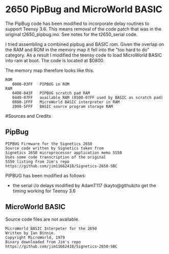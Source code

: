 # 2650	PipBug and MicroWorld BASIC
The PipBug code has been modified to incorporate delay routines to support Teensy 3.6.
This means removal of the code patch that was in the original t2650_pipbug.ino. See notes for the t2650_serial code.
 
I tried assembling a combined pipbug and BASIC rom. Given the overlap on the RAM and ROM in the memory map it fell into the "too hard to do" category. As a result I modified the teensy code to load MicroWorld BASIC into ram at boot.
The code is located at $0800.
 
 The memory map therefore looks like this.
``` 
ROM
   0000-03FF   PIPBUG in ROM
RAM
   0400-043F   PIPBUG scratch pad RAM
   0440-07FF   available RAM (0500-07FF used by BASIC as scratch pad)
   0800-1FFF   MicroWorld BASIC interpreter in RAM
   2000-5FFF   BASIC source program storage RAM
```
#Sources and Credits
 
## PipBug
```
PIPBUG Firmware for the Signetics 2650
Source code written by Signetics taken from
Signetics 2650 microprocessor application memo SS50
Uses some code transcription of the original 
SS50 listing from Jim's repo
https://github.com/jim11662418/Signetics-2650-SBC
```
PIPBUG has been modified as follows:

- the serial i/o delays modified by AdamT117 (kayto@github)to get the timing working for Teensy 3.6

## MicroWorld BASIC

Source code files are not available. 
```
MicroWorld BASIC Interpeter for the 2650
Written by Ian Binnie.
Copyright MicroWorld, 1979
Binary downloaded from Jim's repo
https://github.com/jim11662418/Signetics-2650-SBC
```

